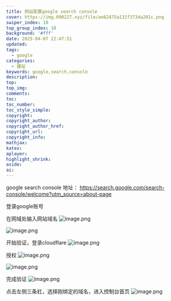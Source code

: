 ```yaml
---
title: 网站配置google search console
cover: https://img.090227.xyz/file/ae62475a131f3734a201c.png
swiper_index: 10
top_group_index: 10
background: '#fff'
date: 2025-04-07 22:47:51
updated:
tags:
  - google
categories:
  - 建站
keywords: google,search,console
description:
top:
top_img:
comments:
toc:
toc_number:
toc_style_simple:
copyright:
copyright_author:
copyright_author_href:
copyright_url:
copyright_info:
mathjax:
katex:
aplayer:
highlight_shrink:
aside:
ai:
---
```


google search console 地址：
https://search.google.com/search-console/welcome?utm_source=about-page

登录google账号

在网域处输入网站域名
![image.png](https://qifei-blog-1256009448.cos.ap-chengdu.myqcloud.com/qifei-blog/20250407223939.png)

![image.png](https://qifei-blog-1256009448.cos.ap-chengdu.myqcloud.com/qifei-blog/20250407224005.png)

开始验证，登录cloudflare
![image.png](https://qifei-blog-1256009448.cos.ap-chengdu.myqcloud.com/qifei-blog/20250407224057.png)

授权
![image.png](https://qifei-blog-1256009448.cos.ap-chengdu.myqcloud.com/qifei-blog/20250407224147.png)

![image.png](https://qifei-blog-1256009448.cos.ap-chengdu.myqcloud.com/qifei-blog/20250407224209.png)

完成验证
![image.png](https://qifei-blog-1256009448.cos.ap-chengdu.myqcloud.com/qifei-blog/20250407224300.png)

点击左侧三条杠，选择刚绑定的域名，进入控制台首页
![image.png](https://qifei-blog-1256009448.cos.ap-chengdu.myqcloud.com/qifei-blog/20250407224445.png)
